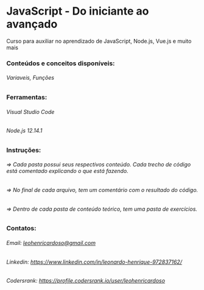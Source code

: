 # JavaScript - Do iniciante ao avançado

Curso para auxiliar no aprendizado de JavaScript, Node.js, Vue.js e muito mais

### Conteúdos e conceitos disponíveis:
###### Variaveis, Funções

### Ferramentas:
###### Visual Studio Code
###### Node.js 12.14.1

### Instruções:
###### => Cada pasta possui seus respectivos conteúdo. Cada trecho de código está comentado explicando o que está fazendo.
###### => No final de cada arquivo, tem um comentário com o resultado do código.
###### => Dentro de cada pasta de conteúdo teórico, tem uma pasta de exercícios.

### Contatos:
###### Email: leohenricardoso@gmail.com
###### Linkedin: https://www.linkedin.com/in/leonardo-henrique-972837162/
###### Codersrank: https://profile.codersrank.io/user/leohenricardoso
